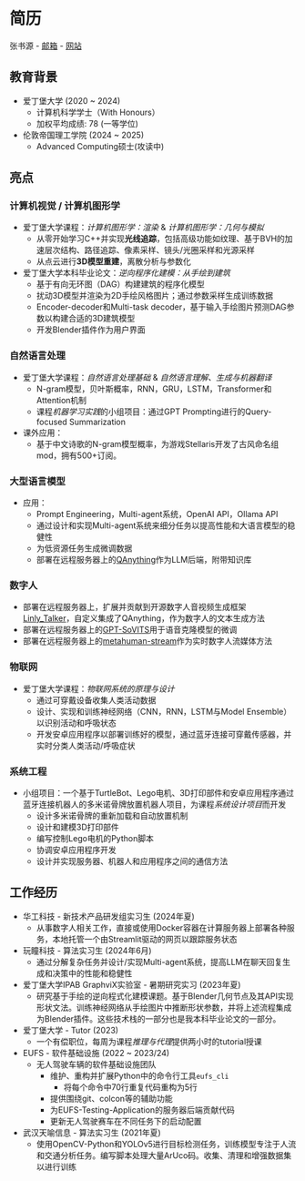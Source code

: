 # 简历
张书源 - [邮箱](rayzhang707@gmail.com) - [网站](sanbingyouyong.github.io)

## 教育背景
- 爱丁堡大学 (2020 ~ 2024)
    - 计算机科学学士（With Honours）
    - 加权平均成绩: 78 (一等学位)
- 伦敦帝国理工学院 (2024 ~ 2025)
    - Advanced Computing硕士(攻读中)

## 亮点

### 计算机视觉 / 计算机图形学
- 爱丁堡大学课程：*计算机图形学：渲染* & *计算机图形学：几何与模拟*
    - 从零开始学习C++并实现**光线追踪**，包括高级功能如纹理、基于BVH的加速层次结构、路径追踪、像素采样、镜头/光圈采样和光源采样
    - 从点云进行**3D模型重建**，离散分析与参数化
- 爱丁堡大学本科毕业论文：*逆向程序化建模：从手绘到建筑*
    - 基于有向无环图（DAG）构建建筑的程序化模型
    - 扰动3D模型并渲染为2D手绘风格图片；通过参数采样生成训练数据
    - Encoder-decoder和Multi-task decoder，基于输入手绘图片预测DAG参数以构建合适的3D建筑模型
    - 开发Blender插件作为用户界面

### 自然语言处理
- 爱丁堡大学课程：*自然语言处理基础* & *自然语言理解、生成与机器翻译*
    - N-gram模型，贝叶斯概率，RNN，GRU，LSTM，Transformer和Attention机制
    - 课程*机器学习实践*的小组项目：通过GPT Prompting进行的Query-focused Summarization
- 课外应用：
    - 基于中文诗歌的N-gram模型概率，为游戏Stellaris开发了古风命名组mod，拥有500+订阅。

### 大型语言模型
- 应用：
    - Prompt Engineering，Multi-agent系统，OpenAI API，Ollama API
    - 通过设计和实现Multi-agent系统来细分任务以提高性能和大语言模型的稳健性
    - 为低资源任务生成微调数据
    - 部署在远程服务器上的[QAnything](https://github.com/netease-youdao/QAnything)作为LLM后端，附带知识库

### 数字人
- 部署在远程服务器上，扩展并贡献到开源数字人音视频生成框架[Linly_Talker](https://github.com/Kedreamix/Linly-Talker)，自定义集成了QAnything，作为数字人的文本生成方法
- 部署在远程服务器上的[GPT-SoVITS](https://github.com/RVC-Boss/GPT-SoVITS)用于语音克隆模型的微调
- 部署在远程服务器上的[metahuman-stream](https://github.com/lipku/metahuman-stream)作为实时数字人流媒体方法

### 物联网
- 爱丁堡大学课程：*物联网系统的原理与设计*
    - 通过可穿戴设备收集人类活动数据
    - 设计、实现和训练神经网络（CNN，RNN，LSTM与Model Ensemble）以识别活动和呼吸状态
    - 开发安卓应用程序以部署训练好的模型，通过蓝牙连接可穿戴传感器，并实时分类人类活动/呼吸症状

### 系统工程
- 小组项目：一个基于TurtleBot、Lego电机、3D打印部件和安卓应用程序通过蓝牙连接机器人的多米诺骨牌放置机器人项目，为课程*系统设计项目*而开发
    - 设计多米诺骨牌的重新加载和自动放置机制
    - 设计和建模3D打印部件
    - 编写控制Lego电机的Python脚本
    - 协调安卓应用程序开发
    - 设计并实现服务器、机器人和应用程序之间的通信方法

## 工作经历
- 华工科技 - 新技术产品研发组实习生 (2024年夏)
    - 从事数字人相关工作，直接或使用Docker容器在计算服务器上部署各种服务，本地托管一个由Streamlit驱动的网页以跟踪服务状态
- 玩瞳科技 - 算法实习生 (2024年6月)
    - 通过分解复杂任务并设计/实现Multi-agent系统，提高LLM在聊天回复生成和决策中的性能和稳健性
- 爱丁堡大学IPAB GraphviX实验室 - 暑期研究实习 (2023年夏)
    - 研究基于手绘的逆向程式化建模课题。基于Blender几何节点及其API实现形状文法。训练神经网络从手绘图片中推断形状参数，并将上述流程集成为Blender插件。这些技术栈的一部分也是我本科毕业论文的一部分。
- 爱丁堡大学 - Tutor (2023)
    - 一个有偿职位，每周为课程*推理与代理*提供两小时的tutorial授课
- EUFS - 软件基础设施 (2022 ~ 2023/24)
    - 无人驾驶车辆的软件基础设施团队
        - 维护、重构并扩展Python中的命令行工具`eufs_cli`
            - 将每个命令中70行重复代码重构为5行
        - 提供围绕git、colcon等的辅助功能
        - 为EUFS-Testing-Application的服务器后端贡献代码
        - 更新无人驾驶赛车在不同任务下的启动配置
- 武汉天喻信息 - 算法实习生 (2021年夏)
    - 使用OpenCV-Python和YOLOv5进行目标检测任务，训练模型专注于人流和交通分析任务。编写脚本处理大量ArUco码。收集、清理和增强数据集以进行训练
